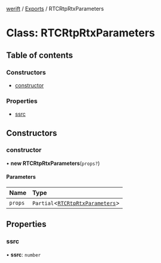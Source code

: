 [werift](../README.md) / [Exports](../modules.md) / RTCRtpRtxParameters

# Class: RTCRtpRtxParameters

## Table of contents

### Constructors

- [constructor](RTCRtpRtxParameters.md#constructor)

### Properties

- [ssrc](RTCRtpRtxParameters.md#ssrc)

## Constructors

### constructor

• **new RTCRtpRtxParameters**(`props?`)

#### Parameters

| Name | Type |
| :------ | :------ |
| `props` | `Partial`<[`RTCRtpRtxParameters`](RTCRtpRtxParameters.md)\> |

## Properties

### ssrc

• **ssrc**: `number`
